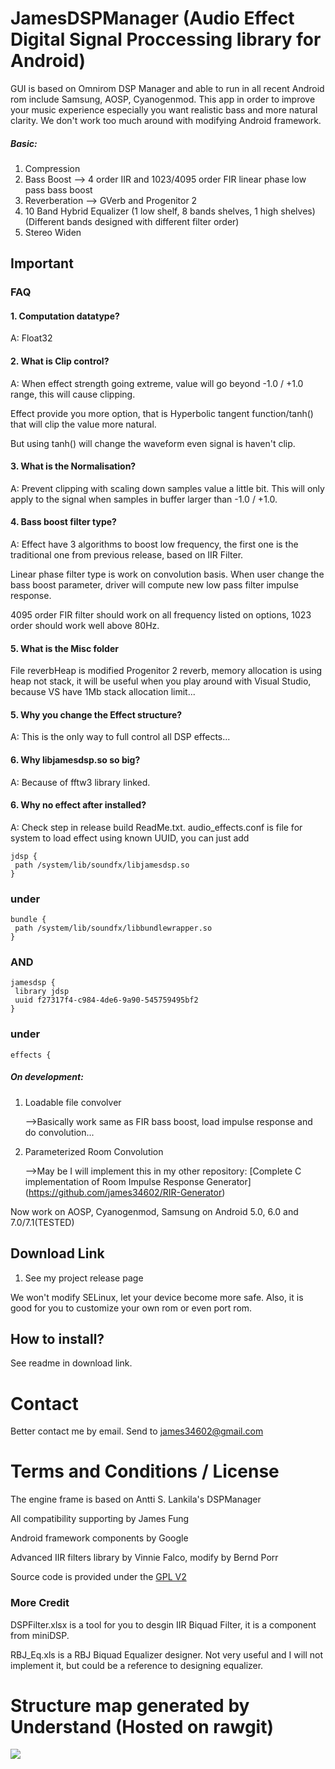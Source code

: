 # JamesDSPManager (Audio Effect Digital Signal Proccessing library for Android)
GUI is based on Omnirom DSP Manager and able to run in all recent Android rom include Samsung, AOSP, Cyanogenmod. 
This app in order to improve your music experience especially you want realistic bass and more natural clarity.
We don't work too much around with modifying Android framework.

##### Basic:

1. Compression
2. Bass Boost
   --> 4 order IIR and 1023/4095 order FIR linear phase low pass bass boost
3. Reverberation
   --> GVerb and Progenitor 2
4. 10 Band Hybrid Equalizer (1 low shelf, 8 bands shelves, 1 high shelves)(Different bands designed with different filter order)
5. Stereo Widen

## Important
### FAQ
#### 1. Computation datatype?

A: Float32

#### 2. What is Clip control?

A: When effect strength going extreme, value will go beyond -1.0 / +1.0 range, this will cause clipping.

   Effect provide you more option, that is Hyperbolic tangent function/tanh() that will clip the value more natural.
   
   But using tanh() will change the waveform even signal is haven't clip.

#### 3. What is the Normalisation?

A: Prevent clipping with scaling down samples value a little bit.
   This will only apply to the signal when samples in buffer larger than -1.0 / +1.0.

#### 4. Bass boost filter type?

A: Effect have 3 algorithms to boost low frequency, the first one is the traditional one from previous release, based on IIR Filter.

   Linear phase filter type is work on convolution basis. When user change the bass boost parameter, driver will compute new low pass filter impulse response.
   
   4095 order FIR filter should work on all frequency listed on options, 1023 order should work well above 80Hz.

#### 5. What is the Misc folder

File reverbHeap is modified Progenitor 2 reverb, memory allocation is using heap not stack, it will be useful when you play around with Visual Studio, because VS have 1Mb stack allocation limit...

#### 5. Why you change the Effect structure?

A: This is the only way to full control all DSP effects...

#### 6. Why libjamesdsp.so so big?

A: Because of fftw3 library linked.

#### 6. Why no effect after installed?

A: Check step in release build ReadMe.txt.
   audio_effects.conf is file for system to load effect using known UUID, you can just add
   ```
  jdsp {
    path /system/lib/soundfx/libjamesdsp.so
  }
   ```
   ### under
   ```
   bundle {
    path /system/lib/soundfx/libbundlewrapper.so
  }
   ```
   ### AND
   ```
   jamesdsp {
    library jdsp
    uuid f27317f4-c984-4de6-9a90-545759495bf2
  }
   ```
   ### under
   ```
   effects {
   ```

##### On development:
1. Loadable file convolver

    -->Basically work same as FIR bass boost, load impulse response and do convolution...

2. Parameterized Room Convolution

	-->May be I will implement this in my other repository: [Complete C implementation of Room Impulse Response Generator]
	(https://github.com/james34602/RIR-Generator)

Now work on AOSP, Cyanogenmod, Samsung on Android 5.0, 6.0 and 7.0/7.1(TESTED)

## Download Link
1. See my project release page

We won't modify SELinux, let your device become more safe.
Also, it is good for you to customize your own rom or even port rom.

## How to install?
See readme in download link.

# Contact
Better contact me by email. Send to james34602@gmail.com

# Terms and Conditions / License
The engine frame is based on Antti S. Lankila's DSPManager

All compatibility supporting by James Fung

Android framework components by Google

Advanced IIR filters library by Vinnie Falco, modify by Bernd Porr

Source code is provided under the [GPL V2](https://www.gnu.org/licenses/old-licenses/gpl-2.0.html)

### More Credit
DSPFilter.xlsx is a tool for you to desgin IIR Biquad Filter, it is a component from miniDSP.

RBJ_Eq.xls is a RBJ Biquad Equalizer designer. Not very useful and I will not implement it, but could be a reference to designing equalizer.

# Structure map generated by Understand (Hosted on rawgit)
<a><img src="https://rawgit.com/james34602/JamesDSPManager/master/libjamesdsp_StructureMap.svg"/></a>
